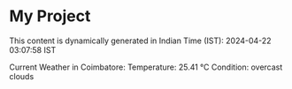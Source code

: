 # My Project

This content is dynamically generated in Indian Time (IST): 2024-04-22 03:07:58 IST


Current Weather in Coimbatore:
Temperature: 25.41 °C
Condition: overcast clouds
